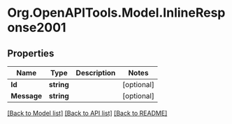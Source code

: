 
# Org.OpenAPITools.Model.InlineResponse2001

## Properties

Name | Type | Description | Notes
------------ | ------------- | ------------- | -------------
**Id** | **string** |  | [optional] 
**Message** | **string** |  | [optional] 

[[Back to Model list]](../README.md#documentation-for-models)
[[Back to API list]](../README.md#documentation-for-api-endpoints)
[[Back to README]](../README.md)

